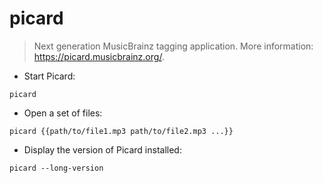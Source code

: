 # picard

> Next generation MusicBrainz tagging application.
> More information: <https://picard.musicbrainz.org/>.

- Start Picard:

`picard`

- Open a set of files:

`picard {{path/to/file1.mp3 path/to/file2.mp3 ...}}`

- Display the version of Picard installed:

`picard --long-version`
